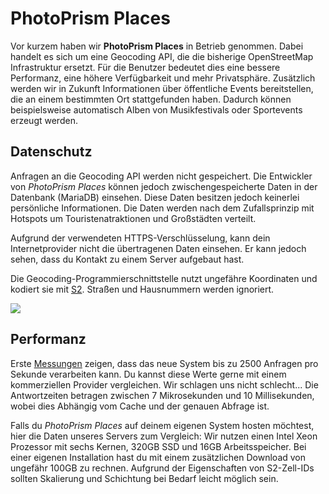 # PhotoPrism Places #

Vor kurzem haben wir **PhotoPrism Places** in Betrieb genommen. Dabei handelt es sich um eine Geocoding API, die die bisherige OpenStreetMap Infrastruktur ersetzt.
Für die Benutzer bedeutet dies eine bessere Performanz, eine höhere Verfügbarkeit und mehr Privatsphäre. Zusätzlich werden wir in Zukunft Informationen über öffentliche Events bereitstellen, die an einem bestimmten Ort stattgefunden haben. Dadurch können beispielsweise automatisch Alben von Musikfestivals oder Sportevents erzeugt werden.

## Datenschutz ##

Anfragen an die Geocoding API werden nicht gespeichert. Die Entwickler von *PhotoPrism Places* können jedoch zwischengespeicherte Daten in der Datenbank (MariaDB) einsehen. Diese Daten besitzen jedoch keinerlei persönliche Informationen. Die Daten werden nach dem Zufallsprinzip mit Hotspots um Touristenatraktionen und Großstädten verteilt.

Aufgrund der verwendeten HTTPS-Verschlüsselung, kann dein Internetprovider nicht die übertragenen Daten einsehen. Er kann jedoch sehen, dass du Kontakt zu einem Server aufgebaut hast.

Die Geocoding-Programmierschnittstelle nutzt ungefähre Koordinaten und kodiert sie mit [S2](https://s2geometry.io/resources/s2cell_statistics.html). Straßen und Hausnummern werden ignoriert.

![](https://pbs.twimg.com/media/EN9AoYdWkAIqVDD?format=jpg&name=medium)

## Performanz ##

Erste [Messungen](https://github.com/tsliwowicz/go-wrk) zeigen, dass das neue System bis zu 2500 Anfragen pro Sekunde verarbeiten kann. Du kannst diese Werte gerne mit einem kommerziellen Provider vergleichen. Wir schlagen uns nicht schlecht... Die Antwortzeiten betragen zwischen 7 Mikrosekunden und 10 Millisekunden, wobei dies Abhängig vom Cache und der genauen Abfrage ist.

Falls du *PhotoPrism Places* auf deinem eigenen System hosten möchtest, hier die Daten unseres Servers zum Vergleich: Wir nutzen einen Intel Xeon Prozessor mit sechs Kernen, 320GB SSD und 16GB Arbeitsspeicher. Bei einer eigenen Installation hast du mit einem zusätzlichen Download von ungefähr 100GB zu rechnen. Aufgrund der Eigenschaften von S2-Zell-IDs sollten Skalierung und Schichtung bei Bedarf leicht möglich sein.